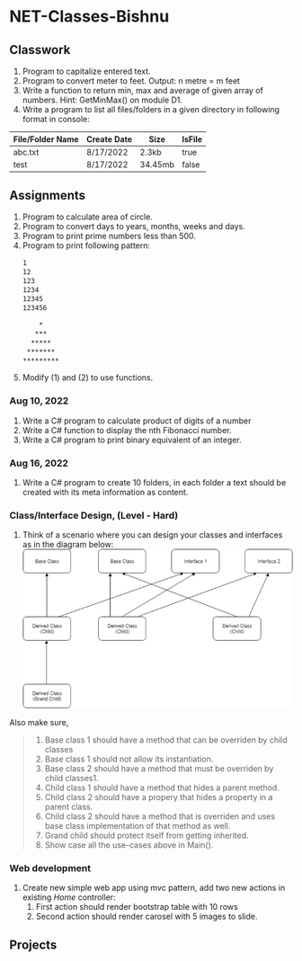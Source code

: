 # NET-Classes-Bishnu
## Classwork
1. Program to capitalize entered text.
2. Program to convert meter to feet. Output: n metre = m feet
1. Write a function to return min, max and average of given array of numbers. Hint: GetMinMax() on module D1.
1. Write a program to list all files/folders in a given directory in following format in console:

|File/Folder Name|Create Date|Size|IsFile
|----------|------------|------------|---------|
|abc.txt   |        8/17/2022 |  2.3kb |   true
|test   | 8/17/2022| 34.45mb|false|

## Assignments
1. Program to calculate area of circle.
1. Program to convert days to years, months, weeks and days.
1. Program to print prime numbers less than 500.
1. Program to print following pattern:
    ```
    1
    12
    123
    1234
    12345
    123456
    ```
    ```
        *
       ***
      *****
     *******
    *********
    ```
1. Modify (1) and (2) to use functions.

### Aug 10, 2022
1. Write a C# program to calculate product of digits of a number
1. Write a C# function to display the nth Fibonacci number.
1. Write a C# program to print binary equivalent of an integer.

### Aug 16, 2022
1. Write a C# program to create 10 folders, in each folder a text should be created with its meta information as content.

### Class/Interface Design, (Level - Hard)

1. Think of a scenario where you can design your classes and interfaces as in the diagram below:
![alt text](https://github.com/Infosys-Classes-2/NET-Classes-Bishnu/blob/main/CSharpFundamentals/AssignmentSolutions/ClassDiagram.png)

Also make sure,
>1. Base class 1 should have a method that can be overriden by child classes  
>1. Base class 1 should not allow its instantiation.
>1. Base class 2 should have a method that must be overriden by child classes1. 
>1. Child class 1 should have a method that hides a parent method.
>1. Child class 2 should have a propery that hides a property in a parent class.
>1. Child class 2 should have a method that is overriden and uses base class implementation of that method as well.
>1. Grand child should protect itself from getting inherited.
>1. Show case all the use-cases above in Main(). 

### Web development

1. Create new simple web app using mvc pattern, add two new actions in existing *Home* controller:
    1. First action should render bootstrap table with 10 rows
    1. Second action should render carosel with 5 images to slide.

## Projects
